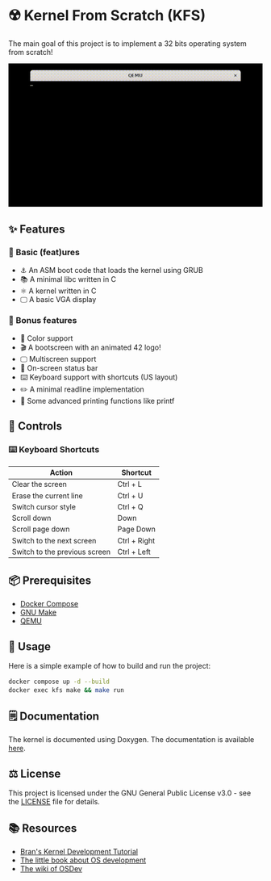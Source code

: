 # ☢️ Kernel From Scratch (KFS)

The main goal of this project is to implement a 32 bits operating system from scratch!

![](asset/demo.gif)

## ✨ Features
### 💪 Basic (feat)ures

- ⚓ An ASM boot code that loads the kernel using GRUB
- 📚 A minimal libc written in C
- ⚛️ A kernel written in C
- 🖵 A basic VGA display

### 🎁 Bonus features

- 🌈 Color support
- 🎬 A bootscreen with an animated 42 logo!
- 🖵 Multiscreen support
- 📶 On-screen status bar
- ⌨️ Keyboard support with shortcuts (US layout)
- ✏️ A minimal readline implementation
- 🔖 Some advanced printing functions like printf

## 🔑 Controls
### ⌨️ Keyboard Shortcuts

| Action | Shortcut |
| --- | --- |
| Clear the screen | Ctrl + L |
| Erase the current line | Ctrl + U |
| Switch cursor style | Ctrl + Q |
| Scroll down | Down |
| Scroll page down | Page Down |
| Switch to the next screen | Ctrl + Right |
| Switch to the previous screen | Ctrl + Left |

## 📦 Prerequisites

- [Docker Compose](https://docs.docker.com/compose)
- [GNU Make](https://www.gnu.org/software/make)
- [QEMU](https://www.qemu.org)

## 🚀 Usage

Here is a simple example of how to build and run the project:
```sh
docker compose up -d --build
docker exec kfs make && make run
```

## 🗒️ Documentation

The kernel is documented using Doxygen.
The documentation is available [here](https://chuokupai.github.io/kfs).

## ⚖️ License

This project is licensed under the GNU General Public License v3.0 - see the [LICENSE](LICENSE) file for details.

## 📚 Resources

- [Bran's Kernel Development Tutorial](http://www.osdever.net/bkerndev/Docs/title.htm)
- [The little book about OS development](https://littleosbook.github.io)
- [The wiki of OSDev](https://wiki.osdev.org/Expanded_Main_Page)
